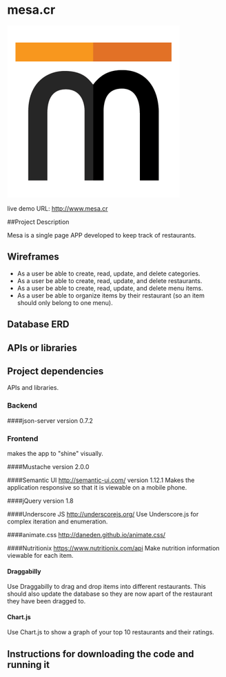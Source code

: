 # mesa.cr
![Mesa Costa Rica Logo](./docs/mesa-logo-sm.png)

live demo URL: http://www.mesa.cr

##Project Description

Mesa is a single page APP developed to keep track of restaurants.


## Wireframes
* As a user be able to create, read, update, and delete categories.
* As a user be able to create, read, update, and delete restaurants.
* As a user  be able to create, read, update, and delete menu items.
* As a user be able to organize items by their restaurant (so an item should only belong to one menu).

## Database ERD
## APIs or libraries
## Project dependencies
APIs and libraries.

### Backend

####json-server
version 0.7.2

### Frontend
makes the  app to "shine" visually.

####Mustache
version 2.0.0

####Semantic UI http://semantic-ui.com/
version 1.12.1
Makes the application responsive so that it is viewable on a mobile phone.

####jQuery
version 1.8

####Underscore JS http://underscorejs.org/
Use Underscore.js for complex iteration and enumeration.

####animate.css http://daneden.github.io/animate.css/

####Nutritionix https://www.nutritionix.com/api
Make nutrition information viewable for each item.

#### Draggabilly
Use Draggabilly to drag and drop items into different restaurants. This should also update the database so they are now apart of the restaurant they have been dragged to.

#### Chart.js
Use Chart.js to show a graph of your top 10 restaurants and their ratings.

## Instructions for downloading the code and running it

